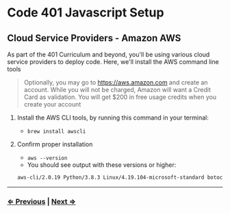 # Code 401 Javascript Setup

## Cloud Service Providers - Amazon AWS

As part of the 401 Curriculum and beyond, you'll be using various cloud service providers to deploy code. Here, we'll install the AWS command line tools

> Optionally, you may go to <https://aws.amazon.com> and create an account. While you will not be charged, Amazon will want a Credit Card as validation. You will get $200 in free usage credits when you create your account

1. Install the AWS CLI tools, by running this command in your terminal:
   - `brew install awscli`
1. Confirm proper installation
   - `aws --version`
   - You should see output with these versions or higher:

   ```bash
   aws-cli/2.0.19 Python/3.8.3 Linux/4.19.104-microsoft-standard botocore/2.0.0dev23
   ```

---

### [⇐ Previous](./3-azure.md) | [Next ⇒](./5-postgres.md)
